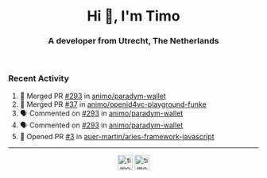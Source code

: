 <h1 align="center">Hi 👋, I'm Timo</h1>
<h3 align="center">A developer from Utrecht, The Netherlands</h3>
<br/>
<!-- https://github.com/rahuldkjain/github-profile-readme-generator --!>

<!--  <p align="left"><img src="https://github-readme-stats.vercel.app/api?username=timoglastra&show_icons=true&count_private=true&" alt="timoglastra" /></p> --!>

<!--
Github language stats
<p align="left"><img src="https://github-readme-stats.vercel.app/api/top-langs/?username=timoglastra&layout=compact" alt="timoglastra" /><p>
-->

<!-- Codestats language stats -->
<!-- <p align="left"><img src="https://codestats-readme.vercel.app/api/top-langs/?username=timoglastra&layout=compact&language_count=12" alt="timoglastra" /><p>    --!>
  
<h3>Recent Activity</h3>

<!--START_SECTION:activity-->
1. 🎉 Merged PR [#293](https://github.com/animo/paradym-wallet/pull/293) in [animo/paradym-wallet](https://github.com/animo/paradym-wallet)
2. 🎉 Merged PR [#37](https://github.com/animo/openid4vc-playground-funke/pull/37) in [animo/openid4vc-playground-funke](https://github.com/animo/openid4vc-playground-funke)
3. 🗣 Commented on [#293](https://github.com/animo/paradym-wallet/pull/293#issuecomment-2668845326) in [animo/paradym-wallet](https://github.com/animo/paradym-wallet)
4. 🗣 Commented on [#293](https://github.com/animo/paradym-wallet/pull/293#issuecomment-2668843449) in [animo/paradym-wallet](https://github.com/animo/paradym-wallet)
5. 💪 Opened PR [#3](https://github.com/auer-martin/aries-framework-javascript/pull/3) in [auer-martin/aries-framework-javascript](https://github.com/auer-martin/aries-framework-javascript)
<!--END_SECTION:activity-->

---

<p align="center">
<a href="https://twitter.com/timoglastra" target="blank"><img align="center" src="https://cdn.jsdelivr.net/npm/simple-icons@3.0.1/icons/twitter.svg" alt="timoglastra" height="30" width="30" /></a>
<a href="https://linkedin.com/in/timoglastra" target="blank"><img align="center" src="https://cdn.jsdelivr.net/npm/simple-icons@3.0.1/icons/linkedin.svg" alt="timoglastra" height="30" width="30" /></a>
</p>



